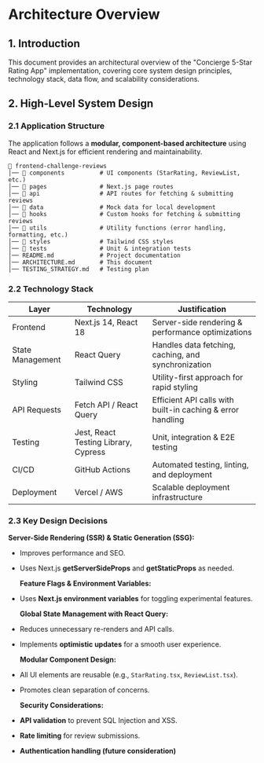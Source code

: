 # Architecture Overview

## **1. Introduction**

This document provides an architectural overview of the "Concierge 5-Star Rating
App" implementation, covering core system design principles, technology stack,
data flow, and scalability considerations.

## **2. High-Level System Design**

### **2.1 Application Structure**

The application follows a **modular, component-based architecture** using React
and Next.js for efficient rendering and maintainability.

```
📂 frontend-challenge-reviews
│── 📂 components          # UI components (StarRating, ReviewList, etc.)
│── 📂 pages               # Next.js page routes
│── 📂 api                 # API routes for fetching & submitting reviews
│── 📂 data                # Mock data for local development
│── 📂 hooks               # Custom hooks for fetching & submitting reviews
│── 📂 utils               # Utility functions (error handling, formatting, etc.)
│── 📂 styles              # Tailwind CSS styles
│── 📂 tests               # Unit & integration tests
│── README.md             # Project documentation
│── ARCHITECTURE.md       # This document
│── TESTING_STRATEGY.md   # Testing plan
```

### **2.2 Technology Stack**

| Layer            | Technology                           | Justification                                              |
| ---------------- | ------------------------------------ | ---------------------------------------------------------- |
| Frontend         | Next.js 14, React 18                 | Server-side rendering & performance optimizations          |
| State Management | React Query                          | Handles data fetching, caching, and synchronization        |
| Styling          | Tailwind CSS                         | Utility-first approach for rapid styling                   |
| API Requests     | Fetch API / React Query              | Efficient API calls with built-in caching & error handling |
| Testing          | Jest, React Testing Library, Cypress | Unit, integration & E2E testing                            |
| CI/CD            | GitHub Actions                       | Automated testing, linting, and deployment                 |
| Deployment       | Vercel / AWS                         | Scalable deployment infrastructure                         |

### **2.3 Key Design Decisions**

**Server-Side Rendering (SSR) & Static Generation (SSG):**

- Improves performance and SEO.
- Uses Next.js **getServerSideProps** and **getStaticProps** as needed.

  **Feature Flags & Environment Variables:**

- Uses **Next.js environment variables** for toggling experimental features.

  **Global State Management with React Query:**

- Reduces unnecessary re-renders and API calls.
- Implements **optimistic updates** for a smooth user experience.

  **Modular Component Design:**

- All UI elements are reusable (e.g., `StarRating.tsx`, `ReviewList.tsx`).
- Promotes clean separation of concerns.

  **Security Considerations:**

- **API validation** to prevent SQL Injection and XSS.
- **Rate limiting** for review submissions.
- **Authentication handling (future consideration)**
